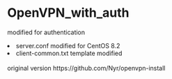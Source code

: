 # OpenVPN_with_auth
modified for authentication
<li>server.conf modified for CentOS 8.2</li>
<li>client-common.txt template modified</li>
<br>
original version https://github.com/Nyr/openvpn-install 
